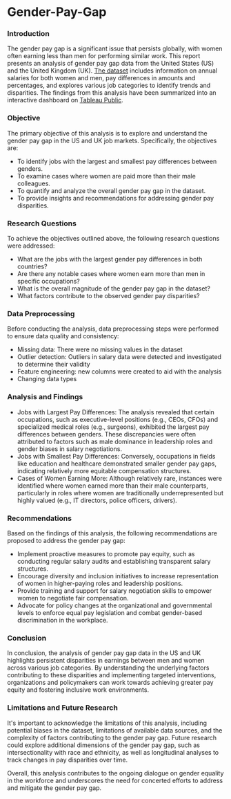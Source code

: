 # Gender-Pay-Gap

### Introduction
The gender pay gap is a significant issue that persists globally, with women often earning less than men for performing similar work. This report presents an analysis of gender pay gap data from the United States (US) and the United Kingdom (UK). [The dataset](https://docs.google.com/spreadsheets/d/1Qih5qBcuTntLbx7G7BzunRSOgGD0b_zc07sTzqiKGn4/edit#gid=1275614270) includes information on annual salaries for both women and men, pay differences in amounts and percentages, and explores various job categories to identify trends and disparities. The findings from this analysis have been summarized into an interactive dashboard on [Tableau Public](https://public.tableau.com/app/profile/dooter.ior/viz/GenderPayGapUS-UK/Dashboard1).

### Objective
The primary objective of this analysis is to explore and understand the gender pay gap in the US and UK job markets. Specifically, the objectives are:

- To identify jobs with the largest and smallest pay differences between genders.
- To examine cases where women are paid more than their male colleagues.
- To quantify and analyze the overall gender pay gap in the dataset.
- To provide insights and recommendations for addressing gender pay disparities.

### Research Questions
To achieve the objectives outlined above, the following research questions were addressed:

- What are the jobs with the largest gender pay differences in both countries?
- Are there any notable cases where women earn more than men in specific occupations?
- What is the overall magnitude of the gender pay gap in the dataset?
- What factors contribute to the observed gender pay disparities?

### Data Preprocessing
Before conducting the analysis, data preprocessing steps were performed to ensure data quality and consistency:

- Missing data: There were no missing values in the dataset
- Outlier detection: Outliers in salary data were detected and investigated to determine their validity
- Feature engineering: new columns were created to aid with the analysis
- Changing data types

### Analysis and Findings
- Jobs with Largest Pay Differences: The analysis revealed that certain occupations, such as executive-level positions (e.g., CEOs, CFOs) and specialized medical roles (e.g., surgeons), exhibited the largest pay differences between genders. These discrepancies were often attributed to factors such as male dominance in leadership roles and gender biases in salary negotiations.
- Jobs with Smallest Pay Differences: Conversely, occupations in fields like education and healthcare demonstrated smaller gender pay gaps, indicating relatively more equitable compensation structures.
- Cases of Women Earning More: Although relatively rare, instances were identified where women earned more than their male counterparts, particularly in roles where women are traditionally underrepresented but highly valued (e.g., IT directors, police officers, drivers).

### Recommendations
Based on the findings of this analysis, the following recommendations are proposed to address the gender pay gap:

- Implement proactive measures to promote pay equity, such as conducting regular salary audits and establishing transparent salary structures.
- Encourage diversity and inclusion initiatives to increase representation of women in higher-paying roles and leadership positions.
- Provide training and support for salary negotiation skills to empower women to negotiate fair compensation.
- Advocate for policy changes at the organizational and governmental levels to enforce equal pay legislation and combat gender-based discrimination in the workplace.

### Conclusion
In conclusion, the analysis of gender pay gap data in the US and UK highlights persistent disparities in earnings between men and women across various job categories. By understanding the underlying factors contributing to these disparities and implementing targeted interventions, organizations and policymakers can work towards achieving greater pay equity and fostering inclusive work environments.

### Limitations and Future Research
It's important to acknowledge the limitations of this analysis, including potential biases in the dataset, limitations of available data sources, and the complexity of factors contributing to the gender pay gap. Future research could explore additional dimensions of the gender pay gap, such as intersectionality with race and ethnicity, as well as longitudinal analyses to track changes in pay disparities over time.

Overall, this analysis contributes to the ongoing dialogue on gender equality in the workforce and underscores the need for concerted efforts to address and mitigate the gender pay gap.
